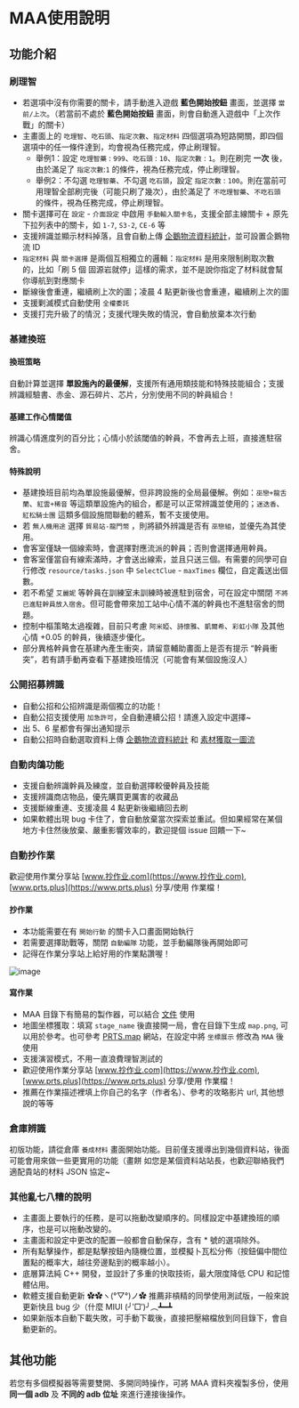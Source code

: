 # MAA使用說明

## 功能介紹

### 刷理智

- 若選項中沒有你需要的關卡，請手動進入遊戲 **藍色開始按鈕** 畫面，並選擇 `當前/上次`。（若當前不處於 **藍色開始按鈕** 畫面，則會自動進入遊戲中「上次作戰」的關卡）
- 主畫面上的 `吃理智`、`吃石頭`、`指定次數`、`指定材料` 四個選項為短路開關，即四個選項中的任一條件達到，均會視為任務完成，停止刷理智。
  - 舉例1：設定 `吃理智藥` : `999`、`吃石頭` : `10`、`指定次數` : `1`。則在刷完 **一次** 後，由於滿足了 `指定次數`:`1` 的條件，視為任務完成，停止刷理智。
  - 舉例2：不勾選 `吃理智藥`、不勾選 `吃石頭`，設定 `指定次數` : `100`。則在當前可用理智全部刷完後（可能只刷了幾次），由於滿足了 `不吃理智藥`、`不吃石頭` 的條件，視為任務完成，停止刷理智。
- 關卡選擇可在 `設定` - `介面設定` 中啟用 `手動輸入關卡名`，支援全部主線關卡 + 原先下拉列表中的關卡，如 `1-7`, `S3-2`, `CE-6` 等
- 支援辨識並顯示材料掉落，且會自動上傳 [企鵝物流資料統計](https://penguin-stats.cn/)，並可設置企鵝物流 ID
- `指定材料` 與 `關卡選擇` 是兩個互相獨立的邏輯：`指定材料` 是用來限制刷取次數的，比如「刷 5 個 固源岩就停」這樣的需求，並不是說你指定了材料就會幫你導航到對應關卡
- 斷線後會重連，繼續刷上次的圖；凌晨 4 點更新後也會重連，繼續刷上次的圖
- 支援剿滅模式自動使用 `全權委託`
- 支援打完升級了的情況；支援代理失敗的情況，會自動放棄本次行動

### 基建換班

#### 換班策略

自動計算並選擇 **單設施內的最優解**，支援所有通用類技能和特殊技能組合；支援辨識經驗書、赤金、源石碎片、芯片，分別使用不同的幹員組合！

#### 基建工作心情閾值

辨識心情進度列的百分比；心情小於該閾值的幹員，不會再去上班，直接進駐宿舍。

#### 特殊說明

- 基建換班目前均為單設施最優解，但非跨設施的全局最優解。例如：`巫戀+龍舌蘭`、`紅雲+稀音` 等這類單設施內的組合，都是可以正常辨識並使用的；`迷迭香`、`紅松騎士團` 這類多個設施間聯動的體系，暫不支援使用。
- 若 `無人機用途` 選擇 `貿易站-龍門幣` ，則將額外辨識是否有 `巫戀組`，並優先為其使用。
- 會客室僅缺一個線索時，會選擇對應流派的幹員；否則會選擇通用幹員。
- 會客室僅當自有線索滿時，才會送出線索，並且只送三個。有需要的同學可自行修改 `resource/tasks.json` 中 `SelectClue` - `maxTimes` 欄位，自定義送出個數。
- 若不希望 `艾麗妮` 等幹員在訓練室未訓練時被進駐到宿舍，可在設定中關閉 `不將已進駐幹員放入宿舍`。但可能會帶來加工站中心情不滿的幹員也不進駐宿舍的問題。
- 控制中樞策略太過複雜，目前只考慮 `阿米婭`、`詩懷雅`、`凱爾希`、`彩虹小隊` 及其他心情 +0.05 的幹員，後續逐步優化。
- 部分異格幹員會在基建內產生衝突，請留意輔助畫面上是否有提示 “幹員衝突”，若有請手動再查看下基建換班情況（可能會有某個設施沒人）

### 公開招募辨識

- 自動公招和公招辨識是兩個獨立的功能！
- 自動公招支援使用 `加急許可`，全自動連續公招！請進入設定中選擇~
- 出 5、6 星都會有彈出通知提示
- 自動公招時自動選取資料上傳 [企鵝物流資料統計](https://penguin-stats.cn/) 和 [素材獲取一圖流](https://yituliu.site/)

### 自動肉鴿功能

- 支援自動辨識幹員及練度，並自動選擇較優幹員及技能
- 支援辨識商店物品，優先購買更厲害的收藏品
- 支援斷線重連、支援凌晨 4 點更新後繼續回去刷
- 如果軟體出現 bug 卡住了，會自動放棄當次探索並重試。但如果經常在某個地方卡住然後放棄、嚴重影響效率的，歡迎提個 issue 回饋一下~

### 自動抄作業

歡迎使用作業分享站 [www.抄作业.com](https://www.抄作业.com), [www.prts.plus](https://www.prts.plus) 分享/使用 作業檔！

#### 抄作業

- 本功能需要在有 `開始行動` 的關卡入口畫面開始執行
- 若需要選擇助戰等，關閉 `自動編隊` 功能，並手動編隊後再開始即可
- 記得在作業分享站上給好用的作業點讚喔！

![image](https://user-images.githubusercontent.com/18511905/189662951-5f9d6d88-3c23-49b3-a58f-c35388b2d5d7.png)

#### 寫作業

- MAA 目錄下有簡易的製作器，可以結合 [文件](3.3-戰鬥流程協議.md) 使用
- 地圖坐標獲取：填寫 `stage_name` 後直接開一局，會在目錄下生成 `map.png`, 可以用於參考。也可參考 [PRTS.map](https://map.ark-nights.com/) 網站，在設定中將 `坐標展示` 修改為 `MAA` 後使用
- 支援演習模式，不用一直浪費理智測試的
- 歡迎使用作業分享站 [www.抄作业.com](https://www.抄作业.com), [www.prts.plus](https://www.prts.plus) 分享/使用 作業檔！
- 推薦在作業描述裡填上你自己的名字（作者名）、參考的攻略影片 url, 其他想說的等等

### 倉庫辨識

初版功能，請從倉庫 `養成材料` 畫面開始功能。目前僅支援導出到幾個資料站，後面可能會用來做一些更實用的功能（畫餅
如您是某個資料站站長，也歡迎聯絡我們適配貴站的材料 JSON 協定~

### 其他亂七八糟的說明

- 主畫面上要執行的任務，是可以拖動改變順序的。同樣設定中基建換班的順序，也是可以拖動改變的。
- 主畫面和設定中更改的配置一般都會自動保存，含有 * 號的選項除外。
- 所有點擊操作，都是點擊按鈕內隨機位置，並模擬卜瓦松分佈（按鈕偏中間位置點的概率大，越往旁邊點到的概率越小）。
- 底層算法純 C++ 開發，並設計了多重的快取技術，最大限度降低 CPU 和記憶體佔用。
- 軟體支援自動更新 ✿✿ヽ(°▽°)ノ✿ 推薦非槓精的同學使用測試版，一般來說更新快且 bug 少（什麼 MIUI (╯‵□′)╯︵┻━┻
- 如果新版本自動下載失敗，可手動下載後，直接把壓縮檔放到同目錄下，會自動更新的。

## 其他功能

若您有多個模擬器等需要雙開、多開同時操作，可將 MAA 資料夾複製多份，使用 **同一個 adb** 及 **不同的 adb 位址** 來進行連接後操作。